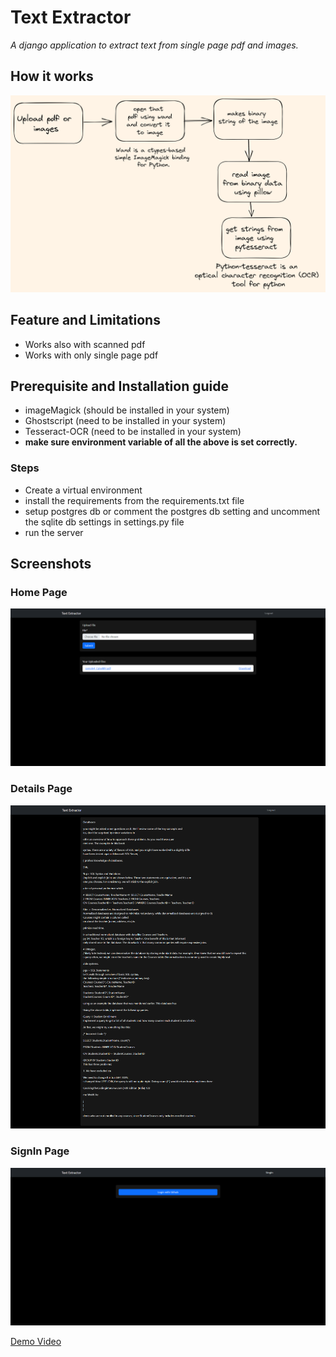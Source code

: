 # Text Extractor
*A django application to extract text from single page pdf and images.*

## How it works
![diagram](/screenshot/working.png)

## Feature and Limitations
- Works also with scanned pdf
- Works with only single page pdf

## Prerequisite and Installation guide
- imageMagick (should be installed in your system)
- Ghostscript (need to be installed in your system)
- Tesseract-OCR (need to be installed in your system)
- __make sure environment variable of all the above is set correctly.__

### Steps
- Create a virtual environment
- install the requirements from the requirements.txt file
- setup postgres db or comment the postgres db setting and uncomment the sqlite db settings in settings.py file
- run the server

## Screenshots
### Home Page
![](/screenshot/127.0.0.1_8000_.png)
### Details Page
![](/screenshot/127.0.0.1_8000_1_.png)
### SignIn Page
![](/screenshot/127.0.0.1_8000_accounts_login_.png)

[Demo Video](https://youtu.be/oblnol8GkoQ)
